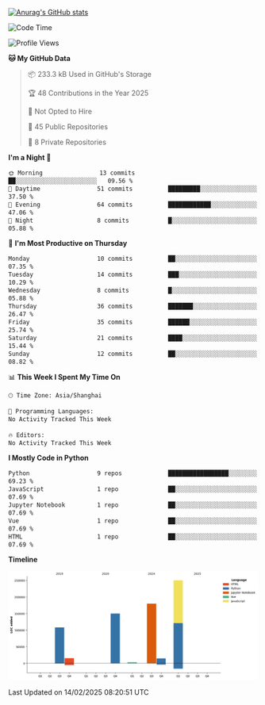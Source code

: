 

[![Anurag's GitHub stats](https://github-readme-stats.vercel.app/api?username=24mlight&show_icons=true&theme=buefy)](https://github.com/anuraghazra/github-readme-stats)

<!--START_SECTION:waka-->
![Code Time](http://img.shields.io/badge/Code%20Time-22%20hrs%2055%20mins-blue)

![Profile Views](http://img.shields.io/badge/Profile%20Views-84-blue)

**🐱 My GitHub Data** 

> 📦 233.3 kB Used in GitHub's Storage 
 > 
> 🏆 48 Contributions in the Year 2025
 > 
> 🚫 Not Opted to Hire
 > 
> 📜 45 Public Repositories 
 > 
> 🔑 8 Private Repositories 
 > 
**I'm a Night 🦉** 

```text
🌞 Morning                13 commits          ██░░░░░░░░░░░░░░░░░░░░░░░   09.56 % 
🌆 Daytime                51 commits          █████████░░░░░░░░░░░░░░░░   37.50 % 
🌃 Evening                64 commits          ████████████░░░░░░░░░░░░░   47.06 % 
🌙 Night                  8 commits           █░░░░░░░░░░░░░░░░░░░░░░░░   05.88 % 
```
📅 **I'm Most Productive on Thursday** 

```text
Monday                   10 commits          ██░░░░░░░░░░░░░░░░░░░░░░░   07.35 % 
Tuesday                  14 commits          ███░░░░░░░░░░░░░░░░░░░░░░   10.29 % 
Wednesday                8 commits           █░░░░░░░░░░░░░░░░░░░░░░░░   05.88 % 
Thursday                 36 commits          ███████░░░░░░░░░░░░░░░░░░   26.47 % 
Friday                   35 commits          ██████░░░░░░░░░░░░░░░░░░░   25.74 % 
Saturday                 21 commits          ████░░░░░░░░░░░░░░░░░░░░░   15.44 % 
Sunday                   12 commits          ██░░░░░░░░░░░░░░░░░░░░░░░   08.82 % 
```


📊 **This Week I Spent My Time On** 

```text
🕑︎ Time Zone: Asia/Shanghai

💬 Programming Languages: 
No Activity Tracked This Week

🔥 Editors: 
No Activity Tracked This Week
```

**I Mostly Code in Python** 

```text
Python                   9 repos             █████████████████░░░░░░░░   69.23 % 
JavaScript               1 repo              ██░░░░░░░░░░░░░░░░░░░░░░░   07.69 % 
Jupyter Notebook         1 repo              ██░░░░░░░░░░░░░░░░░░░░░░░   07.69 % 
Vue                      1 repo              ██░░░░░░░░░░░░░░░░░░░░░░░   07.69 % 
HTML                     1 repo              ██░░░░░░░░░░░░░░░░░░░░░░░   07.69 % 
```



**Timeline**

![Lines of Code chart](https://raw.githubusercontent.com/24mlight/24mlight/main/assets/bar_graph.png)


 Last Updated on 14/02/2025 08:20:51 UTC
<!--END_SECTION:waka-->
